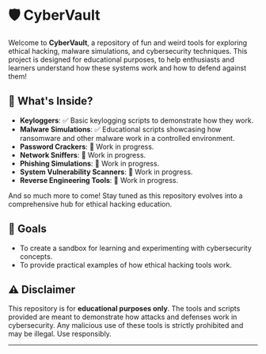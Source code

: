 # 🛡️ CyberVault

Welcome to **CyberVault**, a repository of fun and weird tools for exploring ethical hacking, malware simulations, and cybersecurity techniques. This project is designed for educational purposes, to help enthusiasts and learners understand how these systems work and how to defend against them!

## 🚀 What's Inside?

- **Keyloggers**: ✅ Basic keylogging scripts to demonstrate how they work.
- **Malware Simulations**: ✅ Educational scripts showcasing how ransomware and other malware work in a controlled environment.
- **Password Crackers**: 🚧 Work in progress.
- **Network Sniffers**: 🚧 Work in progress.
- **Phishing Simulations**: 🚧 Work in progress.
- **System Vulnerability Scanners**: 🚧 Work in progress.
- **Reverse Engineering Tools**: 🚧 Work in progress.

And so much more to come! Stay tuned as this repository evolves into a comprehensive hub for ethical hacking education.

## 🌟 Goals

- To create a sandbox for learning and experimenting with cybersecurity concepts.
- To provide practical examples of how ethical hacking tools work.

## ⚠️ Disclaimer

This repository is for **educational purposes only**. The tools and scripts provided are meant to demonstrate how attacks and defenses work in cybersecurity. Any malicious use of these tools is strictly prohibited and may be illegal. Use responsibly.

---

